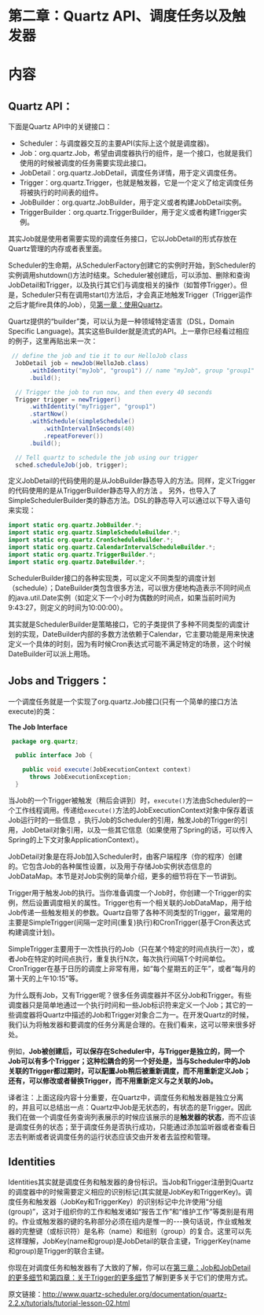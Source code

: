 # 第二章：Quartz API、调度任务以及触发器
# 内容
## Quartz API：

下面是Quartz API中的关键接口：
- Scheduler：与调度器交互的主要API(实际上这个就是调度器)。
- Job：org.quartz.Job，希望由调度器执行的组件，是一个接口，也就是我们使用的时候被调度的任务需要实现此接口。
- JobDetail：org.quartz.JobDetail，调度任务详情，用于定义调度任务。
- Trigger：org.quartz.Trigger，也就是触发器，它是一个定义了给定调度任务将被执行的时间表的组件。
- JobBuilder：org.quartz.JobBuilder，用于定义或者构建JobDetail实例。
- TriggerBuilder：org.quartz.TriggerBuilder，用于定义或者构建Trigger实例。

其实Job就是使用者需要实现的调度任务接口，它以JobDetail的形式存放在Quartz管理的内存或者表里面。

Scheduler的生命期，从SchedulerFactory创建它的实例时开始，到Scheduler的实例调用shutdown()方法时结束。Scheduler被创建后，可以添加、删除和查询JobDetail和Trigger，以及执行其它们与调度相关的操作（如暂停Trigger）。但是，Scheduler只有在调用start()方法后，才会真正地触发Trigger（Trigger运作之后才能fire具体的Job），见[第一章：使用Quartz](lesson-1.md)。

Quartz提供的“builder”类，可以认为是一种领域特定语言（DSL，Domain Specific Language)。其实这些Builder就是流式的API。上一章你已经看过相应的例子，这里再贴出来一次：
```java
 // define the job and tie it to our HelloJob class
  JobDetail job = newJob(HelloJob.class)
      .withIdentity("myJob", "group1") // name "myJob", group "group1"
      .build();

  // Trigger the job to run now, and then every 40 seconds
  Trigger trigger = newTrigger()
      .withIdentity("myTrigger", "group1")
      .startNow()
      .withSchedule(simpleSchedule()
          .withIntervalInSeconds(40)
          .repeatForever())            
      .build();

  // Tell quartz to schedule the job using our trigger
  sched.scheduleJob(job, trigger);
```
定义JobDetail的代码使用的是从JobBuilder静态导入的方法。同样，定义Trigger的代码使用的是从TriggerBuilder静态导入的方法 。 另外，也导入了SimpleSchedulerBuilder类的静态方法。DSL的静态导入可以通过以下导入语句来实现：
```java
import static org.quartz.JobBuilder.*;
import static org.quartz.SimpleScheduleBuilder.*;
import static org.quartz.CronScheduleBuilder.*;
import static org.quartz.CalendarIntervalScheduleBuilder.*;
import static org.quartz.TriggerBuilder.*;
import static org.quartz.DateBuilder.*;
```
SchedulerBuilder接口的各种实现类，可以定义不同类型的调度计划（schedule）；DateBuilder类包含很多方法，可以很方便地构造表示不同时间点的java.util.Date实例（如定义下一个小时为偶数的时间点，如果当前时间为9:43:27，则定义的时间为10:00:00）。

其实就是SchedulerBuilder是策略接口，它的子类提供了多种不同类型的调度计划的实现，DateBuilder内部的多数方法依赖于Calendar，它主要功能是用来快速定义一个具体的时刻，因为有时候Cron表达式可能不满足特定的场景，这个时候DateBuilder可以派上用场。

## Jobs and Triggers：
一个调度任务就是一个实现了org.quartz.Job接口(只有一个简单的接口方法execute)的类：

**The Job Interface**
```java
 package org.quartz;

  public interface Job {

    public void execute(JobExecutionContext context)
      throws JobExecutionException;
  }
```
当Job的一个Trigger被触发（稍后会讲到）时，`execute()`方法由Scheduler的一个工作线程调用。传递给`execute()`方法的JobExecutionContext对象中保存着该Job运行时的一些信息 ，执行Job的Scheduler的引用，触发Job的Trigger的引用，JobDetail对象引用，以及一些其它信息（如果使用了Spring的话，可以传入Spring的上下文对象ApplicationContext）。

JobDetail对象是在将Job加入Scheduler时，由客户端程序（你的程序）创建的。它包含Job的各种属性设置，以及用于存储Job实例状态信息的JobDataMap。本节是对Job实例的简单介绍，更多的细节将在下一节讲到。

Trigger用于触发Job的执行。当你准备调度一个Job时，你创建一个Trigger的实例，然后设置调度相关的属性。Trigger也有一个相关联的JobDataMap，用于给Job传递一些触发相关的参数。Quartz自带了各种不同类型的Trigger，最常用的主要是SimpleTrigger(间隔一定时间(重复)执行)和CronTrigger(基于Cron表达式构建调度计划)。

SimpleTrigger主要用于一次性执行的Job（只在某个特定的时间点执行一次），或者Job在特定的时间点执行，重复执行N次，每次执行间隔T个时间单位。CronTrigger在基于日历的调度上非常有用，如“每个星期五的正午”，或者“每月的第十天的上午10:15”等。

为什么既有Job，又有Trigger呢？很多任务调度器并不区分Job和Trigger。有些调度器只是简单地通过一个执行时间和一些Job标识符来定义一个Job；其它的一些调度器将Quartz中描述的Job和Trigger对象合二为一。在开发Quartz的时候，我们认为将触发器和要调度的任务分离是合理的。在我们看来，这可以带来很多好处。

例如，**Job被创建后，可以保存在Scheduler中，与Trigger是独立的，同一个Job可以有多个Trigger；这种松耦合的另一个好处是，当与Scheduler中的Job关联的Trigger都过期时，可以配置Job稍后被重新调度，而不用重新定义Job；还有，可以修改或者替换Trigger，而不用重新定义与之关联的Job。**

译者注：上面这段内容十分重要，在Quartz中，调度任务和触发器是独立分离的，并且可以总结出一点：Quartz中Job是无状态的，有状态的是Trigger。因此我们在做一个调度任务查询列表展示的时候应该展示的是**触发器的状态**，而不应该是调度任务的状态；至于调度任务是否执行成功，只能通过添加监听器或者查看日志去判断或者说调度任务的运行状态应该交由开发者去监控和管理。

## Identities
Identities其实就是调度任务和触发器的身份标识。当Job和Trigger注册到Quartz的调度器中的时候需要定义相应的识别标记(其实就是JobKey和TriggerKey)。调度任务和触发器（JobKey和TriggerKey）的识别标记中允许使用“分组(group)”，这对于组织你的工作和触发诸如“报告工作”和“维护工作”等类别是有用的。作业或触发器的键的名称部分必须在组内是惟一的---换句话说，作业或触发器的完整键（或标识符）是名称（name）和组别（group）的复合。这里可以先这样理解，JobKey(name和group)是JobDetail的联合主键，TriggerKey(name和group)是Trigger的联合主键。

你现在对调度任务和触发器有了大致的了解，你可以在[第三章：Job和JobDetail的更多细节](tutorials/lesson-3.md)和[第四章：关于Trigger的更多细节](tutorials/lesson-4.md)了解到更多关于它们的使用方式。

原文链接：http://www.quartz-scheduler.org/documentation/quartz-2.2.x/tutorials/tutorial-lesson-02.html